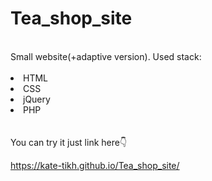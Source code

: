 # Tea_shop_site
<br>
Small website(+adaptive version). Used stack:
<br>
<br>
<li> HTML</li>
<li> CSS</li>
<li> jQuery</li>
<li> PHP</li>
<br>
<br>
You can try it just link here👇
<br>

https://kate-tikh.github.io/Tea_shop_site/
